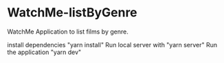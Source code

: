 # WatchMe-listByGenre

WatchMe Application to list films by genre.

install dependencies "yarn install" Run local server with "yarn server" Run the application "yarn dev"
